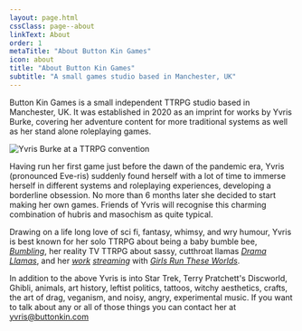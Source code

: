 ```yaml
---
layout: page.html
cssClass: page--about
linkText: About
order: 1
metaTitle: "About Button Kin Games"
icon: about
title: "About Button Kin Games"
subtitle: "A small games studio based in Manchester, UK"
---
```


Button Kin Games is a small independent TTRPG studio based in Manchester, UK. It was established in 2020 as an imprint for works by Yvris Burke, covering her adventure content for more traditional systems as well as her stand alone roleplaying games.

![Yvris Burke at a TTRPG convention](/assets/images/alex.jpg)

Having run her first game just before the dawn of the pandemic era, Yvris (pronounced Eve-ris) suddenly found herself with a lot of time to immerse herself in different systems and roleplaying experiences, developing a borderline obsession. No more than 6 months later she decided to start making her own games. Friends of Yvris will recognise this charming combination of hubris and masochism as quite typical.

Drawing on a life long love of sci fi, fantasy, whimsy, and wry humour, Yvris is best known for her solo TTRPG about being a baby bumble bee, [_Bumbling_](/bumbling/), her reality TV TTRPG about sassy, cutthroat llamas [_Drama Llamas_](/drama-llamas/), and her [_work_](https://www.youtube.com/watch?v=h9JJWbzp1YI) [_streaming_](https://www.youtube.com/watch?v=WNjlJOIvbAI) with [_Girls Run These Worlds_](https://www.twitch.tv/girlsruntheseworlds).

In addition to the above Yvris is into Star Trek, Terry Pratchett's Discworld, Ghibli, animals, art history, leftist politics, tattoos, witchy aesthetics, crafts, the art of drag, veganism, and noisy, angry, experimental music. If you want to talk about any or all of those things you can contact her at [yvris@buttonkin.com](mailto:yvris@buttonkin.com)
